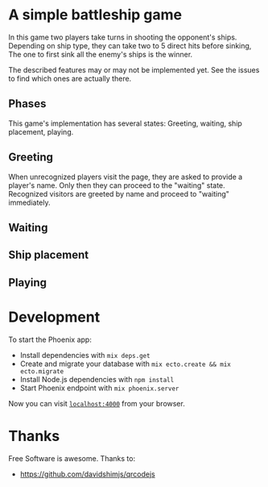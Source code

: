 # A simple battleship game

In this game two players take turns in shooting the opponent's ships.
Depending on ship type, they can take two to 5 direct hits before sinking,
The one to first sink all the enemy's ships is the winner.

The described features may or may not be implemented yet. See the issues to find which ones are actually there.

## Phases
This game's implementation has several states: Greeting, waiting, ship placement, playing.

## Greeting
When unrecognized players visit the page, they are asked to provide a player's name.
Only then they can proceed to the "waiting" state.
Recognized visitors are greeted by name and proceed to "waiting" immediately.

## Waiting

## Ship placement

## Playing

# Development
To start the Phoenix app:

  * Install dependencies with `mix deps.get`
  * Create and migrate your database with `mix ecto.create && mix ecto.migrate`
  * Install Node.js dependencies with `npm install`
  * Start Phoenix endpoint with `mix phoenix.server`

Now you can visit [`localhost:4000`](http://localhost:4000) from your browser.

# Thanks
Free Software is awesome. Thanks to:

  * https://github.com/davidshimjs/qrcodejs
